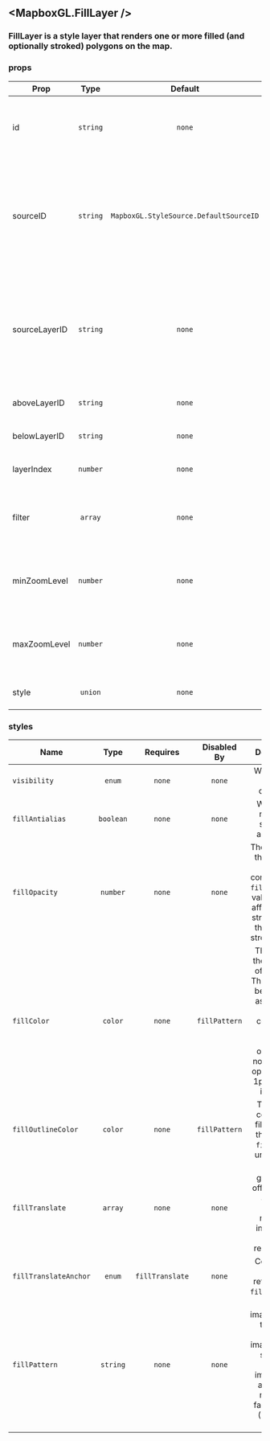## <MapboxGL.FillLayer />
### FillLayer is a style layer that renders one or more filled (and optionally stroked) polygons on the map.

### props
| Prop | Type | Default | Required | Description |
| ---- | :--: | :-----: | :------: | :----------: |
| id | `string` | `none` | `false` | A string that uniquely identifies the source in the style to which it is added. |
| sourceID | `string` | `MapboxGL.StyleSource.DefaultSourceID` | `false` | The source from which to obtain the data to style. If the source has not yet been added to the current style, the behavior is undefined. |
| sourceLayerID | `string` | `none` | `false` | Identifier of the layer within the source identified by the sourceID property from which the receiver obtains the data to style. |
| aboveLayerID | `string` | `none` | `false` | Inserts a layer above aboveLayerID. |
| belowLayerID | `string` | `none` | `false` | Inserts a layer below belowLayerID |
| layerIndex | `number` | `none` | `false` | Inserts a layer at a specified index |
| filter | `array` | `none` | `false` | Filter only the features in the source layer that satisfy a condition that you define |
| minZoomLevel | `number` | `none` | `false` | The minimum zoom level at which the layer gets parsed and appears. |
| maxZoomLevel | `number` | `none` | `false` | The maximum zoom level at which the layer gets parsed and appears. |
| style | `union` | `none` | `false` | Customizable style attributes |


### styles
| Name | Type | Requires | Disabled By |  Description |
| ---- | :--: | :------: | :---------: | :----------: |
| `visibility` | `enum` | `none` | `none` | Whether this layer is displayed. |
| `fillAntialias` | `boolean` | `none` | `none` | Whether or not the fill should be antialiased. |
| `fillOpacity` | `number` | `none` | `none` | The opacity of the entire fill layer. In contrast to the `fillColor`, this value will also affect the 1px stroke around the fill, if the stroke is used. |
| `fillColor` | `color` | `none` | `fillPattern` | The color of the filled part of this layer. This color can be specified as `rgba` with an alpha component and the color's opacity will not affect the opacity of the 1px stroke, if it is used. |
| `fillOutlineColor` | `color` | `none` | `fillPattern` | The outline color of the fill. Matches the value of `fillColor` if unspecified. |
| `fillTranslate` | `array` | `none` | `none` | The geometry's offset. Values are [x, y] where negatives indicate left and up, respectively. |
| `fillTranslateAnchor` | `enum` | `fillTranslate` | `none` | Controls the frame of reference for `fillTranslate`. |
| `fillPattern` | `string` | `none` | `none` | Name of image in sprite to use for drawing image fills. For seamless patterns, image width and height must be a factor of two (2, 4, 8, ..., 512). |

